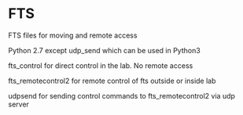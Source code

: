 # FTS
FTS files for moving and remote access 


Python 2.7 except udp_send which can be used in Python3

fts_control for direct control in the lab. No remote access


fts_remotecontrol2 for remote control of fts outside or inside lab

udpsend for sending control commands to fts_remotecontrol2 via udp server 
